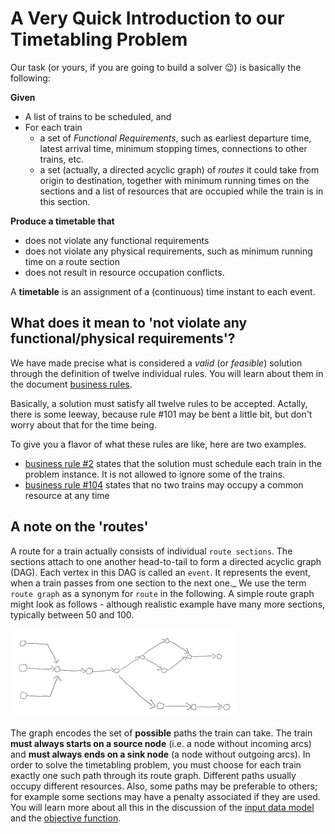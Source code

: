 # A Very Quick Introduction to our Timetabling Problem

Our task (or yours, if you are going to build a solver :wink:) is basically the following:

**Given**
* A list of trains to be scheduled, and
* For each train
    - a set of _Functional Requirements_, such as earliest departure time, latest arrival time, minimum stopping times, connections to other trains, etc.
    - a set (actually, a directed acyclic graph) of _routes_ it could take from origin to destination, together with minimum running times on the sections and a list of resources that are occupied while the train is in this section.

**Produce a timetable that**
-	does not violate any functional requirements
-	does not violate any physical requirements, such as minimum running time on a route section
-	does not result in resource occupation conflicts.

A **timetable** is an assignment of a (continuous) time instant to each event.

## What does it mean to 'not violate any functional/physical requirements'?
We have made precise what is considered a _valid_ (or _feasible_) solution through the definition of twelve individual rules. You will learn about them in the document [business rules](documentation/business_rules.md).

Basically, a solution must satisfy all twelve rules to be accepted. Actally, there is some leeway, because rule #101 may be bent a little bit, but don't worry about that for the time being.

To give you a flavor of what these rules are like, here are two examples.

* [business rule #2](documentation/business_rules.md#concistency-rules) states that the solution must schedule each train in the problem instance. It is not allowed to ignore some of the trains.
* [business rule #104](documentation/business_rules.md#planning-rules) states that no two trains may occupy a common resource at any time

## A note on the 'routes'

A route for a train actually consists of individual `route sections`. The sections attach to one another head-to-tail to form a directed acyclic graph (DAG). Each vertex in this DAG is called an `event`. It represents the event, when a train passes from one section to the next one._ We use the term `route graph` as a synonym for `route` in the following. A simple route graph might look as follows - although realistic example have many more sections, typically between 50 and 100. 

![](documentation/img/route_graph_naked.png)

The graph encodes the set of **possible** paths the train can take. The train __must always starts on a source node__ (i.e. a node without incoming arcs) and __must always ends on a sink node__ (a node without outgoing arcs). In order to solve the timetabling problem, you must choose for each train exactly one such path through its route graph. Different paths usually occupy different resources. Also, some paths may be preferable to others; for example some sections may have a penalty associated if they are used. You will learn more about all this in the discussion of the [input data model](documentation/input_data_model.md) and the [objective function](documentation/business_rules.md#objective-function).